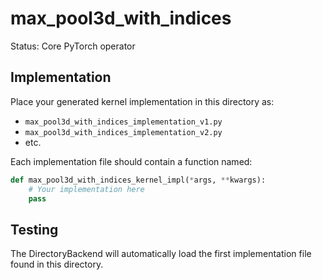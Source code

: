 # max_pool3d_with_indices

Status: Core PyTorch operator

## Implementation

Place your generated kernel implementation in this directory as:
- `max_pool3d_with_indices_implementation_v1.py`
- `max_pool3d_with_indices_implementation_v2.py`
- etc.

Each implementation file should contain a function named:
```python
def max_pool3d_with_indices_kernel_impl(*args, **kwargs):
    # Your implementation here
    pass
```

## Testing

The DirectoryBackend will automatically load the first implementation file found in this directory.
